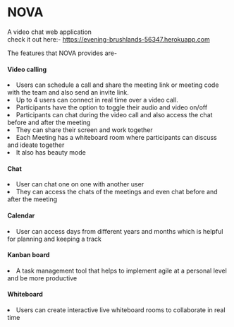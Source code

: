 # NOVA

A video chat web application
<br>
check it out here:- https://evening-brushlands-56347.herokuapp.com
<br> 



The features that NOVA provides are-
<br>
#### Video calling 
<li> Users can schedule a call and share the meeting link or meeting code with the  team and also send an invite link.
 <li> Up to 4 users can connect in real time over a video call.
<li>Participants have the option to toggle their audio and video on/off
<li> Participants can chat during the video call and also access the chat before and after the meeting
<li> They can share their screen and work together
<li> Each Meeting has a whiteboard room where participants can discuss and ideate together 
<li> It also has beauty mode 

#### Chat 
<li> User can chat one on one with another user 
<li> They can access the chats of the meetings and even chat before and after the meeting 

#### Calendar
<li> User can access days from different years and months which is helpful for planning and keeping a track

#### Kanban board 
<li> A task management tool that helps to implement agile at a personal level and be more productive 
	
	
#### Whiteboard 
<li> Users can create interactive live whiteboard rooms to collaborate in real time


